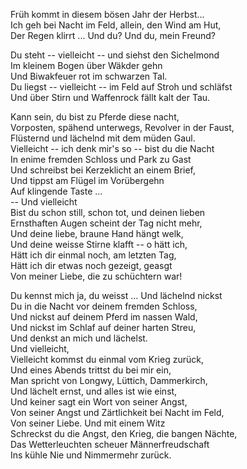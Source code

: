 Früh kommt in diesem bösen Jahr der Herbst...  
Ich geh bei Nacht im Feld, allein, den Wind am Hut,  
Der Regen klirrt ... Und du? Und du, mein Freund?  

Du steht -- vielleicht -- und siehst den Sichelmond  
Im kleinem Bogen über Wäkder gehn  
Und Biwakfeuer rot im schwarzen Tal.  
Du liegst -- vielleicht -- im Feld auf Stroh und schläfst  
Und über Stirn und Waffenrock fällt kalt der Tau.  

Kann sein, du bist zu Pferde diese nacht,  
Vorposten, spähend unterwegs, Revolver in der Faust,  
Flüsternd und lächelnd mit dem müden Gaul.  
Vielleicht -- ich denk mir's so -- bist du die Nacht  
In enime fremden Schloss und Park zu Gast  
Und schreibst bei Kerzeklicht an einem Brief,  
Und tippst am Flügel im Vorübergehn  
Auf klingende Taste ...  
                    -- Und vielleicht  
Bist du schon still, schon tot, und deinen lieben  
Ernsthaften Augen scheint der Tag nicht mehr,  
Und deine liebe, braune Hand hängt welk,  
Und deine weisse Stirne klafft -- o hätt ich,  
Hätt ich dir einmal noch, am letzten Tag,  
Hätt ich dir etwas noch gezeigt, geasgt  
Von meiner Liebe, die zu schüchtern war!  

Du kennst mich ja, du weisst ... Und lächelnd nickst  
Du in die Nacht vor deinem fremden Schloss,  
Und nickst auf deinem Pferd im nassen Wald,  
Und nickst im Schlaf auf deiner harten Streu,  
Und denkst an mich und lächelst.  
                    Und vielleicht,  
Vielleicht kommst du einmal vom Krieg zurück,  
Und eines Abends trittst du bei mir ein,  
Man spricht von Longwy, Lüttich, Dammerkirch,  
Und lächelt ernst, und alles ist wie einst,  
Und keiner sagt ein Wort von seiner Angst,  
Von seiner Angst und Zärtlichkeit bei Nacht im Feld,  
Von seiner Liebe. Und mit einem Witz  
Schreckst du die Angst, den Krieg, die bangen Nächte,  
Das Wetterleuchten scheuer Männerfreudschaft  
Ins kühle Nie und Nimmermehr zurück.
